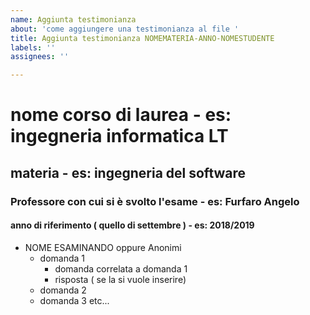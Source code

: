 ```yaml
---
name: Aggiunta testimonianza
about: 'come aggiungere una testimonianza al file '
title: Aggiunta testimonianza NOMEMATERIA-ANNO-NOMESTUDENTE
labels: ''
assignees: ''

---
```


# nome corso di laurea - es: ingegneria informatica LT

## materia - es: ingegneria del software

### Professore con cui si è svolto l'esame - es: Furfaro Angelo 

#### anno di riferimento ( quello di settembre ) - es: 2018/2019

- NOME ESAMINANDO oppure Anonimi 
    - domanda 1
        - domanda correlata a domanda 1
        - risposta ( se la si vuole inserire)
    - domanda 2
    - domanda 3
etc...
